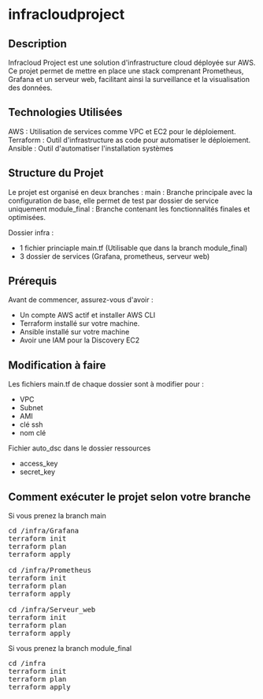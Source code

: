 # infracloudproject

## Description
Infracloud Project est une solution d'infrastructure cloud déployée sur AWS. Ce projet permet de mettre en place une stack comprenant Prometheus, Grafana et un serveur web, facilitant ainsi la surveillance et la visualisation des données.

## Technologies Utilisées
AWS : Utilisation de services comme VPC et EC2 pour le déploiement.
Terraform : Outil d'infrastructure as code pour automatiser le déploiement.
Ansible : Outil d'automatiser l'installation systèmes

## Structure du Projet
Le projet est organisé en deux branches :
main : Branche principale avec la configuration de base, elle permet de test par dossier de service uniquement
module_final : Branche contenant les fonctionnalités finales et optimisées.

Dossier infra :
- 1 fichier princiaple main.tf (Utilisable que dans la branch module_final)
- 3 dossier de services (Grafana, prometheus, serveur web)

## Prérequis
Avant de commencer, assurez-vous d'avoir :
- Un compte AWS actif et installer AWS CLI
- Terraform installé sur votre machine.
- Ansible installé sur votre machine
- Avoir une IAM pour la Discovery EC2

## Modification à faire
Les fichiers main.tf de chaque dossier sont à modifier pour :
- VPC
- Subnet
- AMI
- clé ssh
- nom clé

Fichier auto_dsc dans le dossier ressources
- access_key
- secret_key

## Comment exécuter le projet selon votre branche
Si vous prenez la branch main
<pre>
cd /infra/Grafana
terraform init
terraform plan
terraform apply

cd /infra/Prometheus
terraform init
terraform plan
terraform apply

cd /infra/Serveur_web
terraform init
terraform plan
terraform apply
</pre>

Si vous prenez la branch module_final
<pre>
cd /infra
terraform init
terraform plan
terraform apply
</pre>
